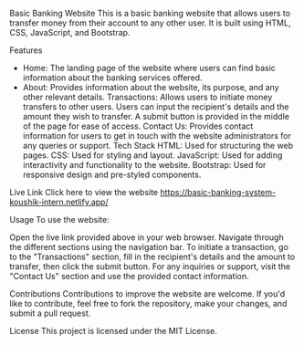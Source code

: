 Basic Banking Website
This is a basic banking website that allows users to transfer money from their account to any other user. It is built using HTML, CSS, JavaScript, and Bootstrap.

Features
- Home: The landing page of the website where users can find basic information about the banking services offered.
- About: Provides information about the website, its purpose, and any other relevant details.
Transactions: Allows users to initiate money transfers to other users. Users can input the recipient's details and the amount they wish to transfer. A submit button is provided in the middle of the page for ease of access.
Contact Us: Provides contact information for users to get in touch with the website administrators for any queries or support.
Tech Stack
HTML: Used for structuring the web pages.
CSS: Used for styling and layout.
JavaScript: Used for adding interactivity and functionality to the website.
Bootstrap: Used for responsive design and pre-styled components.


Live Link
Click here to view the website https://basic-banking-system-koushik-intern.netlify.app/

Usage
To use the website:

Open the live link provided above in your web browser.
Navigate through the different sections using the navigation bar.
To initiate a transaction, go to the "Transactions" section, fill in the recipient's details and the amount to transfer, then click the submit button.
For any inquiries or support, visit the "Contact Us" section and use the provided contact information.


Contributions
Contributions to improve the website are welcome. If you'd like to contribute, feel free to fork the repository, make your changes, and submit a pull request.

License
This project is licensed under the MIT License.






